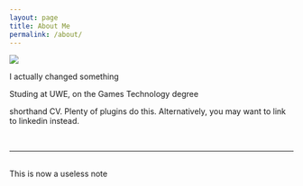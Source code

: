 ```yaml
---
layout: page
title: About Me
permalink: /about/
---
```


<img class="col one right" src="{{ site.baseurl }}/img/a.jpg">

I actually changed something

Studing at UWE, on the Games Technology degree

shorthand CV. Plenty of plugins do this. Alternatively, you may want to link to linkedin instead.

<br/>
<hr/>
<br/>
<span class="contacticon center">
	<a href="mailto:luke4.roberts@live.uwe.ac.uk"><i class="fa fa-envelope-square"></i></a>
	<a href="https://github.com/LAMRoberts" target="_blank"><i class="fa fa-github-square"></i></a>
	<a href="https://www.linkedin.com/LAMRoberts" target="_blank"><i class="fa fa-linkedin-square"></i></a>
	<a href="https://twitter.com/LAMRoberts" target="_blank"><i class="fa fa-twitter-square"></i></a>
</span>

<div class="col three caption">
	This is now a useless note
</div>

